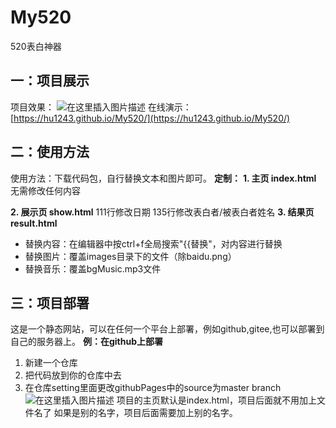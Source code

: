 # My520
520表白神器


## 一：项目展示
项目效果：
![在这里插入图片描述](https://img-blog.csdnimg.cn/20200625202043188.gif)
在线演示：
[https://hu1243.github.io/My520/](https://hu1243.github.io/My520/)


## 二：使用方法
使用方法：下载代码包，自行替换文本和图片即可。
**定制：**
**1. 主页 index.html**
无需修改任何内容

**2. 展示页 show.html**
111行修改日期
135行修改表白者/被表白者姓名
**3. 结果页 result.html**
- 替换内容：在编辑器中按ctrl+f全局搜索"{{替换"，对内容进行替换
- 替换图片：覆盖images目录下的文件（除baidu.png）
- 替换音乐：覆盖bgMusic.mp3文件
## 三：项目部署
这是一个静态网站，可以在任何一个平台上部署，例如github,gitee,也可以部署到自己的服务器上。
**例：在github上部署**
1. 新建一个仓库
2. 把代码放到你的仓库中去
3. 在仓库setting里面更改githubPages中的source为master branch
![在这里插入图片描述](https://img-blog.csdnimg.cn/20200625203108601.png?x-oss-process=image/watermark,type_ZmFuZ3poZW5naGVpdGk,shadow_10,text_aHR0cHM6Ly9ibG9nLmNzZG4ubmV0L3FxXzQ0ODY3MzQw,size_16,color_FFFFFF,t_70)
项目的主页默认是index.html，项目后面就不用加上文件名了
如果是别的名字，项目后面需要加上别的名字。
